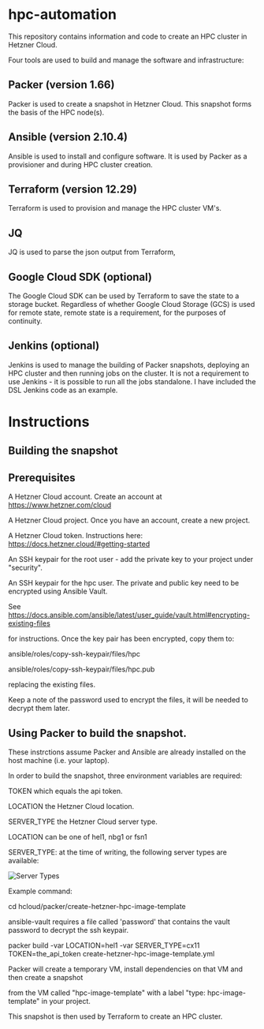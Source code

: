 # hpc-automation

This repository contains information and code to create an HPC cluster in Hetzner Cloud.

Four tools are used to build and manage the software and infrastructure:

## Packer (version 1.66)

Packer is used to create a snapshot in Hetzner Cloud. This snapshot forms the basis of the HPC node(s).

## Ansible (version 2.10.4)

Ansible is used to install and configure software. It is used by Packer as a provisioner and during HPC cluster
creation.

## Terraform (version 12.29)

Terraform is used to provision and manage the HPC cluster VM's.

## JQ

JQ is used to parse the json output from Terraform, 

## Google Cloud SDK (optional)

The Google Cloud SDK can be used by Terraform to save the state to a storage bucket. Regardless of whether
Google Cloud Storage (GCS) is used for remote state, remote state is a requirement, for the purposes of
continuity.

## Jenkins (optional)

Jenkins is used to manage the building of Packer snapshots, deploying an HPC cluster and then running jobs 
on the cluster. It is not a requirement to use Jenkins - it is possible to run all the jobs standalone. I have included
the DSL Jenkins code as an example.

# Instructions

## Building the snapshot

## Prerequisites

A Hetzner Cloud account. Create an account at https://www.hetzner.com/cloud

A Hetzner Cloud project. Once you have an account, create a new project.

A Hetzner Cloud token. Instructions here: https://docs.hetzner.cloud/#getting-started

An SSH keypair for the root user - add the private key to your project under "security".

An SSH keypair for the hpc user. The private and public key need to be encrypted using Ansible Vault.

See https://docs.ansible.com/ansible/latest/user_guide/vault.html#encrypting-existing-files

for instructions. Once the key pair has been encrypted, copy them to:

ansible/roles/copy-ssh-keypair/files/hpc

ansible/roles/copy-ssh-keypair/files/hpc.pub

replacing the existing files.

Keep a note of the password used to encrypt the files, it will be needed to decrypt them later.

## Using Packer to build the snapshot.

These instrctions assume Packer and Ansible are already installed on the host machine (i.e. your laptop).

In order to build the snapshot, three environment variables are required:

TOKEN which equals the api token.

LOCATION the Hetzner Cloud location.

SERVER_TYPE the Hetzner Cloud server type.

LOCATION can be one of hel1, nbg1 or fsn1

SERVER_TYPE: at the time of writing, the following server types are available:

![Server Types](../main/docs/server_types.png)

Example command:

cd hcloud/packer/create-hetzner-hpc-image-template

ansible-vault requires a file called 'password' that contains the vault password to decrypt the ssh keypair. 

packer build -var LOCATION=hel1 -var SERVER_TYPE=cx11 TOKEN=the_api_token create-hetzner-hpc-image-template.yml

Packer will create a temporary VM, install dependencies on that VM and then create a snapshot 

from the VM called "hpc-image-template" with a label "type: hpc-image-template" in your project.

This snapshot is then used by Terraform to create an HPC cluster.

